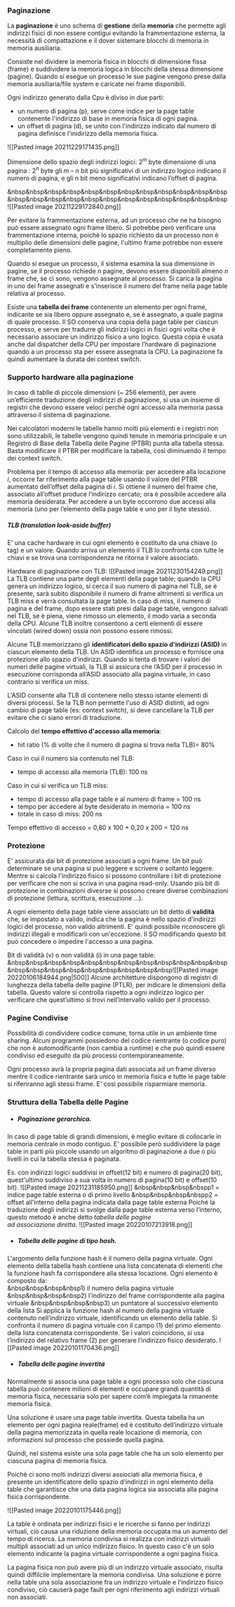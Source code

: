 
### Paginazione
La **paginazione** è uno schema di **gestione** della **memoria** che permette agli indirizzi fisici di non essere contigui evitando la frammentazione esterna, la necessità di compattazione e il dover sistemare blocchi di memoria in memoria ausiliaria.

Consiste nel dividere la memoria fisica in blocchi di dimensione fissa (frame) e suddividere la memoria logica in blocchi della stessa dimensione (pagine).
Quando si esegue un processo le sue pagine vengono prese dalla memoria ausiliaria/file system e caricate nei frame disponibili.

Ogni indirizzo generato dalla Cpu è diviso in due parti: 
- un numero di pagina (p), serve come indice per la page table contenente l'indirizzo di base in memoria fisica di ogni pagina.
- un offset di pagina (d), se unito con l'indirizzo indicato dal numero di pagina definisce l'inidirizzo della memoria fisica.

![[Pasted image 20211229171435.png]]

Dimensione dello spazio degli indirizzi logici: $2^m$ byte
dimensione di una pagina : $2^n$ byte
gli *m – n* bit più significativi di un indirizzo logico indicano il numero di pagina, e gli n bit meno significativi indicano l’offset di pagina. 

&nbsp&nbsp&nbsp&nbsp&nbsp&nbsp&nbsp&nbsp&nbsp&nbsp&nbsp&nbsp&nbsp&nbsp&nbsp&nbsp&nbsp&nbsp&nbsp&nbsp&nbsp&nbsp&nbsp&nbsp![[Pasted image 20211229172840.png]]

Per evitare la frammentazione esterna, ad un processo che ne ha bisogno può essere assegnato ogni frame libero. Si potrebbe però verificare una frammentazione interna, poichè lo spazio richiesto da un processo non è multiplio delle dimensioni delle pagine, l'ultimo frame potrebbe non essere completamente pieno.

Quando si esegue un processo, il sistema esamina la sua dimensione in pagine, se il processo richiede *n* pagine, devono essere disponibili almeno *n* frame che, se ci sono, vengono assegnate al processo. Si carica la pagina in uno dei frame assegnati e s’inserisce il numero del frame nella page table relativa al processo. 

Esiste una **tabella dei frame** contenente un elemento per ogni frame, indicante se sia libero oppure assegnato e, se è assegnato, a quale pagina di quale processo. Il SO conserva una copia della page table per ciascun processo, e serve per tradurre gli indirizzi logici in fisici ogni volta che è necessario associare un indirizzo fisico a uno logico. Questa copia è usata anche dal dispatcher della CPU per impostare l’hardware di paginazione quando a un processo sta per essere assegnata la CPU. La paginazione fa quindi aumentare la durata dei context switch.

### Supporto hardware alla paginazione 
In caso di tablle di piccole dimensioni (~ 256 elementi), per avere un’efficiente traduzione degli indirizzi di paginazione, si usa un insieme di registri che devono essere veloci perchè ogni accesso alla memoria passa attraverso il sistema di paginazione.

Nei calcolatori moderni le tabelle hanno molti più elementi e i registri non sono utilizzabili, le tabelle vengono quindi tenute in memoria principale e un Registro di Base della Tabella delle Pagine (PTBR) punta alla tabella stessa. Basta modificare il PTBR per modificare la tabella, così diminuendo il tempo dei context switch.

Problema per il tempo di accesso alla memoria: per accedere alla locazione *i*, occorre far riferimento alla page table usando il valore del PTBR aumentato dell’offset della pagina di *i*. Si ottiene il numero del frame che, associato all’offset produce l’indirizzo cercato; ora è possibile accedere alla memoria desiderata. Per accedere a un byte occorrono due accessi alla memoria (uno per l’elemento della page table e uno per il byte stesso).

##### TLB (translation look-aside buffer)
E' una cache hardware in cui ogni elemento è costituito da una chiave (o tag) e un valore. Quando arriva un elemento il TLB lo confronta con tutte le chiavi e se trova una corrispondenza ne ritorna il valore associato. 

Hardware di paginazione con TLB:
![[Pasted image 20211230154249.png]]
La TLB contiene una parte degli elementi della page table; quando la CPU genera un indirizzo logico, si cerca il suo numero di pagina nel TLB, se è presente, sarà subito disponibile il numero di frame altrimenti si verifica un TLB miss e verrà consultata la page table. In caso di miss, il numero di pagina e del frame, dopo essere stati presi dalla page table, vengono salvati nel TLB, se è piena, viene rimosso un elemento, il modo varia a seconda della CPU.  Alcune TLB inoltre consentono a certi elementi di essere vincolati (wired down) ossia non possono essere rimossi. 

Alcune TLB memorizzano gli **identificatori dello spazio d'indirizzi  (ASID)** in ciascun elemento della TLB. Un ASID identifica un processo e fornisce una protezione allo spazio d'indirizzi. Quando si tenta di trovare i valori dei numeri delle pagine virtuali, la TLB si assicura che l’ASID per il processo in esecuzione corrisponda all’ASID associato alla pagina virtuale, in caso contrario si verifica un miss.

L'ASID consente alla TLB di contenere nello stesso istante elementi di diversi processi. 
Se la TLB non permette l'uso di ASID distinti, ad ogni cambio di page table (es: context switch), si deve cancellare la TLB per evitare che ci siano errori di traduzione.

Calcolo del **tempo effettivo d'accesso alla memoria**:
 - hit ratio (% di volte che il numero di pagina si trova nella TLB)= 80%
 
 Caso in cui il numero sia contenuto nel TLB:
- tempo di accesso alla memoria (TLB): 100 ns

Caso in cui si verifica un TLB miss: 
- tempo di accesso alla page table e al numero di frame = 100 ns
- tempo per accedere al byte desiderato in memoria = 100 ns
- totale in caso di miss: 200 ns

Tempo effettivo di accesso = 0,80 x 100 + 0,20 x 200 = 120 ns

### Protezione
E' assicurata dai bit di protezione associati a ogni frame. Un bit può determinare se una pagina si può leggere e scrivere o soltanto leggere. Mentre si calcola l'indirizzo fisico si possono controllare i bit di protezione per verificare che non si scriva in una pagina read-only. Usando più bit di protezione in combinazioni divesrse si possono creare diverse combinazioni di protezione (lettura, scrittura, esecuzione ...).

A ogni elemento della page table viene associato un bit detto di **validità** che, se impostato a valido, indica che la pagina è nello spazio d'indirizzi logici del processo, non valido altrimenti. E' quindi possibile riconoscere gli indirizzi illegali e modificarli con un'eccezione. Il SO modificando questo bit può concedere o impedire l'accesso a una pagina.
 
 Bit di validità (v) o non validità (i) in una page table:
&nbsp&nbsp&nbsp&nbsp&nbsp&nbsp&nbsp&nbsp&nbsp&nbsp&nbsp&nbsp&nbsp&nbsp&nbsp&nbsp&nbsp&nbsp&nbsp&nbsp&nbsp![[Pasted image 20220106184944.png|500]]
Alcune architetture dispongono di registri di lunghezza della tabella delle pagine (PTLR), per indicare le dimensioni della tabella. Questo valore si controlla rispetto a ogni indirizzo logico per verificare che quest’ultimo si trovi nell’intervallo valido per il processo. 

### Pagine Condivise
Possibilità di condividere codice comune, torna utile in un ambiente time sharing. Alcuni programmi possiedono del codice rientrante (o codice puro) che non è automodificante (non cambia a runtime) e che può quindi essere condiviso ed eseguito da più processi contemporaneamente.

Ogni processo avrà la propria pagina dati associata ad un frame diverso mentre il codice rientrante sarà unico in memoria fisica e tutte le page table si riferiranno agli stessi frame. E' così possibile risparmiare memoria.

### Struttura della Tabella delle Pagine
 
- ##### Paginazione gerarchica.
In caso di page table di grandi dimensioni, è meglio evitare di collocarle in memoria centrale in modo contiguo. E' possibile però suddividere la page table in parti più piccole usando un algoritmo di paginazione a due o più livelli in cui la tabella stessa è paginata.

Es. con indirizzi logici suddivisi in offset(12 bit) e numero di pagina(20 bit), quest'ultimo suddiviso a sua volta in numero di pagina(10 bit) e offset(10 bit).
![[Pasted image 20211231185950.png]]
 &nbsp&nbsp&nbsp&nbspp1 = indice page table esterna o di primo livello
 &nbsp&nbsp&nbsp&nbspp2 = offset all’interno della pagina indicata dalla page table esterna
Poiché la traduzione degli indirizzi si svolge dalla page table esterna verso l’interno, questo metodo è anche detto *tabella delle pagine  
ad associazione diretta*.
![[Pasted image 20220107213918.png]]

- ##### Tabella delle pagine di tipo hash.
L'argomento della funzione hash  è il numero della pagina virtuale. Ogni elemento della tabella hash contiene una lista concatenata di elementi che la funzione hash fa corrispondere alla stessa locazione. 
Ogni elemento è composto da:  
&nbsp&nbsp&nbsp&nbsp1) il numero della pagina virtuale 
&nbsp&nbsp&nbsp&nbsp2) l'indirizzo del frame corrispondente alla pagina virtuale
&nbsp&nbsp&nbsp&nbsp3) un puntatore al successivo elemento della lista
Si applica la funzione hash al numero della pagina virtuale contenuto nell’indirizzo virtuale, identificando un elemento della table. Si confronta il numero di pagina virtuale con il campo (1) del primo elemento della lista concatenata corrispondente.  Se i valori coincidono, si usa l’indirizzo del relativo frame (2) per generare l’indirizzo fisico desiderato.
![[Pasted image 20220101170436.png]] 

- ##### Tabella delle pagine invertita
Normalmente si associa una page table a ogni processo solo che ciascuna tabella può contenere milioni di elementi e occupare grandi quantità di memoria fisica, necessaria solo per sapere com’è impiegata la rimanente memoria fisica. 

Una soluzione è usare una page table invertita. Questa tabella ha un elemento per ogni pagina reale(frame) ed è costituito dell’indirizzo virtuale della pagina memorizzata in quella reale locazione di memoria, con informazioni sul processo che possiede quella pagina. 

Quindi, nel sistema esiste una sola page table che ha un solo elemento per ciascuna pagina di memoria fisica.

Poichè ci sono molti indirizzi diversi assiociati alla memoria fisica, è presente un identificatore dello spazio d'indirizzi in ogni elemento della table che garantisce che una data pagina logica sia associata alla pagina fisica corrispondente.

![[Pasted image 20220101175446.png]]

La table è ordinata per indirizzi fisici e le ricerche si fanno per indirizzi virtuali, ciò causa una riduzione della memoria occupata ma un aumento del tempo di ricerca.
La memoria condivisa si realizza con indirizzi virtuali multipli associati ad un unico indirizzo fisico. In questo caso c'è un solo elemento indicante la pagina virtuale corrispondente a ogni pagina fisica.

La pagina fisica non può avere più di un indirizzo virtuale associato, risulta quindi diffilcile implementare la memoria condivisa. Una soluzione è porre nella table una sola associazione fra un indirizzo virtuale e l’indirizzo fisico condiviso, ciò causerà page fault per ogni riferimento agli indirizzi virtuali non associati. 


